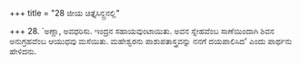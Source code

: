 +++
title = "28 ಜೀಯ ಚಿತ್ತೈಸಿನ್ದ್ರನಲ್ಲಿ"

+++
28. `ಅಣ್ಣಾ, ಅವಧರಿಸು. ಇಂದ್ರನ ಸಹಾಯವುಂಟಾಯಿತು. ಅವನ ಸ್ನೇಹವೆಂಬ ಸಾಣೆಯಿಂದಾಗಿ ಶಿವನ ಅನುಗ್ರಹವೆಂಬ ಆಯುಧವು ಮಸೆಯಿತು. ಮಹೇಶ್ವರನು ಪಾಶುಪತಾಸ್ತ್ರವನ್ನು ನನಗೆ ದಯಪಾಲಿಸಿದ' ಎಂದು ಪಾರ್ಥನು ಹೇಳಿದನು.
